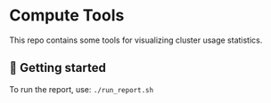 # Compute Tools

This repo contains some tools for visualizing cluster usage statistics.
    
## 🚀 Getting started

To run the report, use:
```./run_report.sh```